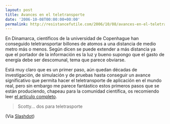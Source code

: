 ```yaml
---
layout: post
title: Avances en el teletransporte
date: '2006-10-08T00:00:00+00:00'
permalink: http://resistancefutile.com/2006/10/08/avances-en-el-teletransporte/
---
```

<img style="float:right; margin:0 0 10px 10px;" src="http://photos1.blogger.com/blogger2/4553/2422/1600/teleport.jpg" border="0" alt="" />En Dinamarca, científicos de la universidad de Copenhague han conseguido teletransportar billones de atomos a una distancia de medio metro más o menos. Según dicen se puede extender a más distancia ya que el portador de la información es la luz y bueno supongo que el gasto de energía debe ser descomunal, tema que parece obviarse.

Está muy claro que es un primer paso, aún quedan décadas de investigación, de simulación y de pruebas hasta conseguir un avance significativo que permita hacer el teletransporte de aplicación en el mundo real, pero sin embargo me parece fantástico estos primeros pasos que se están produciendo, chapeau para la comunidad científica, os recomiendo leer <a href="http://news.yahoo.com/s/nm/20061004/sc_nm/science_teleportation_dc_1">el artículo completo</a>.

<blockquote>Scotty... dos para teletrasporte</blockquote>

(Vía <a href="http://science.slashdot.org/article.pl?sid=06/10/04/2026231&from=rss">Slashdot</a>)
